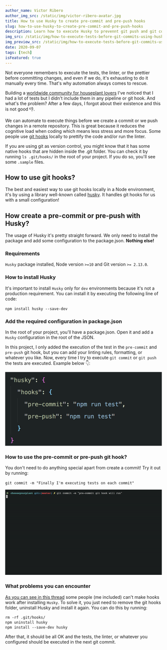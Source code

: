 ```yaml
---
author_name: Victor Ribero
author_img_src: /static/img/victor-ribero-avatar.jpg
title: How to use Husky to create pre-commit and pre-push hooks
slug: how-to-use-husky-to-create-pre-commit-and-pre-push-hooks
description: Learn how to execute Husky to prevennt git push and git commit to execute your tests, linting, formating or whatever you want.
img_src: /static/img/how-to-execute-tests-before-git-commits-using-husky.png
img_preview_src: /static/img/how-to-execute-tests-before-git-commits-using-husky-preview.png
date: 2020-09-07
tags: [tech]
isFeatured: true
---
```


Not everyone remembers to execute the tests, the linter, or the prettier before committing changes, and even if we do, it's exhausting to do it manually every time. That's why automation always comes to rescue.

Building a [worldwide community for houseplant lovers](https://chooseyourplant.com?ref=devictoribero) I've noticed that I had a lot of tests but I didn't include them in any pipeline or git hook. And what's the problem? After a few days, I forgot about their existence and this is not good 👎.

We can automate to execute things before we create a commit or we push changes in a remote repository. This is great because it reduces the cognitive load when coding which means less stress and more focus. Some people use [git hooks](https://www.atlassian.com/git/tutorials/git-hooks) locally to prettify the code and/or run the linter.

If you are using git as version control, you might know that it has some native hooks that are hidden inside the .git folder. You can check it by running `ls .git/hooks/` in the root of your project. If you do so, you'll see some `.sample` files.

## How to use git hooks?

The best and easiest way to use git hooks locally in a Node environment, it's by using a library well-known called [husky](https://github.com/typicode/husky). It handles git hooks for us with a small configuration!

## How create a pre-commit or pre-push with Husky?

The usage of Husky it's pretty straight forward. We only need to install the package and add some configuration to the package.json. **Nothing else!**

### Requirements

`Husky` package installed, Node version `>=10` and Git version `>= 2.13.0`.


### How to install Husky

It's important to install `Husky` only for `dev` environments because it's not a production requirement. You can install it by executing the following line of code:

`npm install husky --save-dev`

### Add the required configuration in package.json

In the root of your project, you'll have a package.json. Open it and add a `Husky` configuration in the root of the JSON.

In this project, I only added the execution of the test in the `pre-commit` and `pre-push` git hook, but you can add your linting rules, formatting, or whatever you like. Now, every time I try to execute `git commit` or `git push` the tests are executed. Example below 👇:

![A computer terminal showing the execution of test before committing changes](/static/img/how-to-use-husky-to-create-pre-commit-and-pre-push-hooks-1.png)

### How to use the pre-commit or pre-push git hook?

You don't need to do anything special apart from create a commit! Try it out by running:

`git commit -m "Finally I'm executing tests on each commit"`

![A computer terminal showing the execution of test before committing changes](/static/img/how-to-use-husky-to-create-pre-commit-and-pre-push-hooks-2.gif)

### What problems you can encounter

[As you can see in this thread](https://github.com/typicode/husky/issues/445) some people (me included) can't make hooks work after installing `Husky`. To solve it, you just need to remove the git hooks folder, uninstall Husky and install it again. You can do this by running:

```
rm -rf .git/hooks/
npm uninstall husky
npm install --save-dev husky
```

After that, it should be all OK and the tests, the linter, or whatever you configured should be executed in the next git commit.
